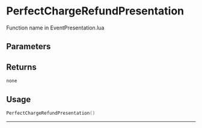 # PerfectChargeRefundPresentation
Function name in EventPresentation.lua
## Parameters

## Returns
`none`
## Usage
```lua
PerfectChargeRefundPresentation()
```
---
